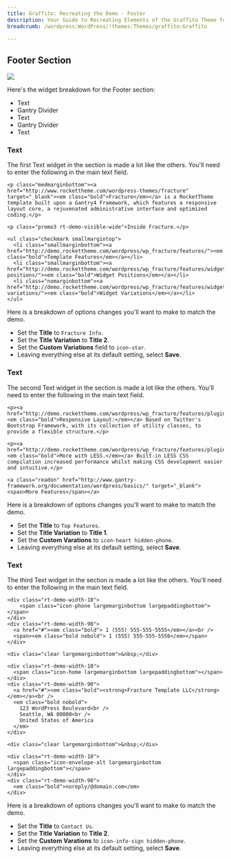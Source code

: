 ```yaml
---
title: Graffito: Recreating the Demo - Footer
description: Your Guide to Recreating Elements of the Graffito Theme for WordPress
breadcrumb: /wordpress:WordPress/!themes:Themes/graffito:Graffito

---
```


Footer Section
-----
![][demo8]

Here's the widget breakdown for the Footer section:

* Text
* Gantry Divider
* Text
* Gantry Divider
* Text

### Text
The first Text widget in the section is made a lot like the others. You'll need to enter the following in the main text field.

~~~
<p class="medmarginbottom"><a href="http://www.rockettheme.com/wordpress-themes/fracture" target="_blank"><em class="bold">Fracture</em></a> is a RocketTheme template built upon a Gantry4 Framework, which features a responsive layout core, a rejuvenated administrative interface and optimized coding.</p>

<p class="promo3 rt-demo-visible-wide">Inside Fracture.</p>

<ul class="checkmark smallmargintop">
  <li class="smallmarginbottom"><a href="http://demo.rockettheme.com/wordpress/wp_fracture/features/"><em class="bold">Template Features</em></a></li>
  <li class="smallmarginbottom"><a href="http://demo.rockettheme.com/wordpress/wp_fracture/features/widget-positions/"><em class="bold">Widget Positions</em></a></li>
  <li class="nomarginbottom"><a href="http://demo.rockettheme.com/wordpress/wp_fracture/features/widget-variations/"><em class="bold">Widget Variations</em></a></li>
</ul>
~~~

Here is a breakdown of options changes you'll want to make to match the demo.

* Set the **Title** to `Fracture Info`.
* Set the **Title Variation** to **Title 2**.
* Set the **Custom Variations** field to `icon-star`.
* Leaving everything else at its default setting, select **Save**.

### Text
The second Text widget in the section is made a lot like the others. You'll need to enter the following in the main text field.

~~~
<p><a href="http://demo.rockettheme.com/wordpress/wp_fracture/features/plugins/"><em class="bold">Responsive Layout:</em></a> Based on Twitter's Bootstrap Framework, with its collection of utility classes, to provide a flexible structure.</p>

<p><a href="http://demo.rockettheme.com/wordpress/wp_fracture/features/plugins/"><em class="bold">More with LESS.</em></a> Built-in LESS CSS compilation increased performance whilst making CSS development easier and intuitive.</p>

<a class="readon" href="http://www.gantry-framework.org/documentation/wordpress/basics/" target="_blank"><span>More Features</span></a>
~~~

Here is a breakdown of options changes you'll want to make to match the demo.

* Set the **Title** to `Top Features`.
* Set the **Title Variation** to **Title 1**.
* Set the **Custom Varations** to `icon-heart hidden-phone`.
* Leaving everything else at its default setting, select **Save**.

### Text
The third Text widget in the section is made a lot like the others. You'll need to enter the following in the main text field.

~~~
<div class="rt-demo-width-10">
    <span class="icon-phone largemarginbottom largepaddingbottom"></span>
</div>
<div class="rt-demo-width-90">
  <a href="#"><em class="bold"> 1 (555) 555-555-5555</em></a><br />
  <span><em class="bold nobold"> 1 (555) 555-555-5556</em></span>
</div>

<div class="clear largemarginbottom">&nbsp;</div>

<div class="rt-demo-width-10">
  <span class="icon-home largemarginbottom largepaddingbottom"></span>
</div>
<div class="rt-demo-width-90">
  <a href="#"><em class="bold"><strong>Fracture Template LLC</strong></em></a><br />
  <em class="bold nobold">
    123 WordPress Boulevard<br />
    Seattle, WA 00000<br />
    United States of America
  </em>
</div>

<div class="clear largemarginbottom">&nbsp;</div>

<div class="rt-demo-width-10">
  <span class="icon-envelope-alt largemarginbottom largepaddingbottom"></span>
</div>
<div class="rt-demo-width-90">
  <em class="bold">noreply/@domain.com</em>
</div>
~~~

Here is a breakdown of options changes you'll want to make to match the demo.

* Set the **Title** to `Contact Us`.
* Set the **Title Variation** to **Title 2**.
* Set the **Custom Varations** to `icon-info-sign hidden-phone`.
* Leaving everything else at its default setting, select **Save**.

[demo8]: assets/wp_fracture_demo_5.jpeg
